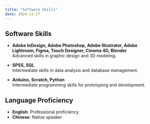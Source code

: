 ```yaml
---
title: "Software Skills"
date: 2024-11-27
---
```


## Software Skills

- **Adobe InDesign, Adobe Photoshop, Adobe Illustrator, Adobe Lightroom, Figma, Touch Designer, Cinema 4D, Blender**  
  Advanced skills in graphic design and 3D modeling.

- **SPSS, SQL**  
  Intermediate skills in data analysis and database management.

- **Arduino, Scratch, Python**  
  Intermediate programming skills for prototyping and development.

## Language Proficiency

- **English**: Professional proficiency
- **Chinese**: Native speaker
